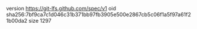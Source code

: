version https://git-lfs.github.com/spec/v1
oid sha256:7bf9ca7c1d046c31b371bb97fb3905e500e2867cb5c06f1a5f97a61f21b00da2
size 1297
